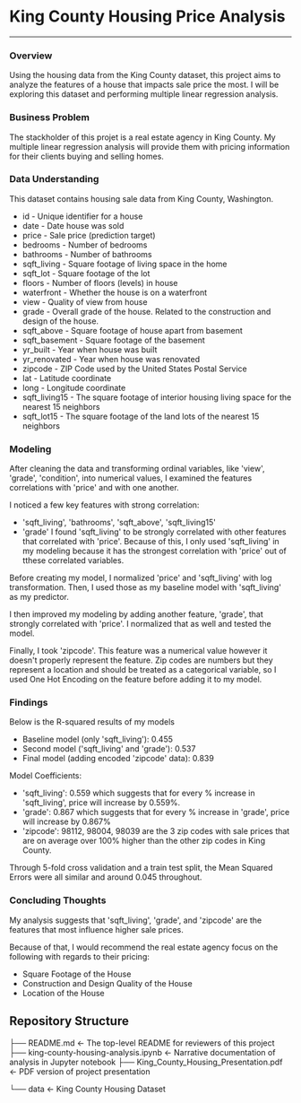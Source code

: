 # King County Housing Price Analysis
***
### Overview
Using the housing data from the King County dataset, this project aims to analyze the features of a house that impacts sale price the most. I will be exploring this dataset and performing multiple linear regression analysis.

### Business Problem
The stackholder of this projet is a real estate agency in King County. My multiple linear regression analysis will provide them with pricing information for their clients buying and selling homes.

### Data Understanding
This dataset contains housing sale data from King County, Washington. 
- id - Unique identifier for a house
- date - Date house was sold
- price - Sale price (prediction target)
- bedrooms - Number of bedrooms
- bathrooms - Number of bathrooms
- sqft_living - Square footage of living space in the home
- sqft_lot - Square footage of the lot
- floors - Number of floors (levels) in house
- waterfront - Whether the house is on a waterfront
- view - Quality of view from house
- grade - Overall grade of the house. Related to the construction and design of the house.
- sqft_above - Square footage of house apart from basement
- sqft_basement - Square footage of the basement
- yr_built - Year when house was built
- yr_renovated - Year when house was renovated
- zipcode - ZIP Code used by the United States Postal Service
- lat - Latitude coordinate
- long - Longitude coordinate
- sqft_living15 - The square footage of interior housing living space for the nearest 15 neighbors
- sqft_lot15 - The square footage of the land lots of the nearest 15 neighbors

### Modeling
After cleaning the data and transforming ordinal variables, like 'view', 'grade', 'condition', into numerical values, I examined the features correlations with 'price' and with one another. 

I noticed a few key features with strong correlation:
- 'sqft_living', 'bathrooms', 'sqft_above', 'sqft_living15'
- 'grade'
I found 'sqft_living' to be strongly correlated with other features that correlated with 'price'. Because of this, I only used 'sqft_living' in my modeling because it has the strongest correlation with 'price' out of tthese correlated variables.

Before creating my model, I normalized 'price' and 'sqft_living' with log transformation. Then, I used those as my baseline model with 'sqft_living' as my predictor.

I then improved my modeling by adding another feature, 'grade', that strongly correlated with 'price'. I normalized that as well and tested the model.

Finally, I took 'zipcode'. This feature was a numerical value however it doesn't properly represent the feature. Zip codes are numbers but they represent a location and should be treated as a categorical variable, so I used One Hot Encoding on the feature before adding it to my model.

### Findings
Below is the R-squared results of my models
- Baseline model (only 'sqft_living'): 0.455
- Second model ('sqft_living' and 'grade'): 0.537
- Final model (adding encoded 'zipcode' data): 0.839

Model Coefficients:
- 'sqft_living': 0.559 which suggests that for every % increase in 'sqft_living', price will increase by 0.559%.
- 'grade': 0.867 which suggests that for every % increase in 'grade', price will increase by 0.867%
- 'zipcode': 98112, 98004, 98039 are the 3 zip codes with sale prices that are on average over 100% higher than the other zip codes in  King County.

Through 5-fold cross validation and a train test split, the Mean Squared Errors were all similar and around 0.045 throughout.

### Concluding Thoughts
My analysis suggests that 'sqft_living', 'grade', and 'zipcode' are the features that most influence higher sale prices.

Because of that, I would recommend the real estate agency focus on the following with regards to their pricing:
- Square Footage of the House
- Construction and Design Quality of the House
- Location of the House

## Repository Structure
├── README.md                                        <- The top-level README for reviewers of this project
├── king-county-housing-analysis.ipynb               <- Narrative documentation of analysis in Jupyter notebook
├── King_County_Housing_Presentation.pdf             <- PDF version of project presentation

└── data                                             <- King County Housing Dataset